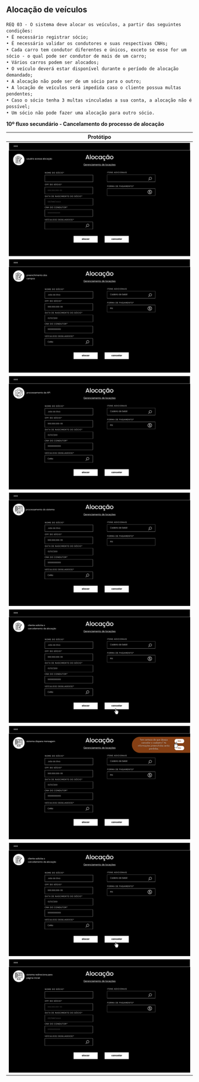 ## Alocação de veículos

`REQ 03 - O sistema deve alocar os veículos, a partir das seguintes condições:`
<br>
`• É necessário registrar sócio;`
<br>
`• É necessário validar os condutores e suas respectivas CNHs;`
<br>
`• Cada carro tem condutor diferentes e únicos, exceto se esse for um sócio - o qual pode ser condutor de mais de um carro;`
<br>
`• Vários carros podem ser alocados;`
<br>
`• O veículo deverá estar disponível durante o período de alocação demandado;`
<br>
`• A alocação não pode ser de um sócio para o outro;`
<br>
`• A locação de veículos será impedida caso o cliente possua multas pendentes;`
<br>
`• Caso o sócio tenha 3 multas vinculadas a sua conta, a alocação não é possível;`
<br>
`• Um sócio não pode fazer uma alocação para outro sócio.`


**10º fluxo secundário - Cancelamento do processo de alocação**

| Protótipo |
| --- |
| ![](../img-fluxos/req-03/56.png) |
| ![](../img-fluxos/req-03/57.png) |
| ![](../img-fluxos/req-03/58.png) |
| ![](../img-fluxos/req-03/59.png) |
| ![](../img-fluxos/req-03/60.png) |
| ![](../img-fluxos/req-03/61.png) |
| ![](../img-fluxos/req-03/60.png) |
| ![](../img-fluxos/req-03/62.png) |
